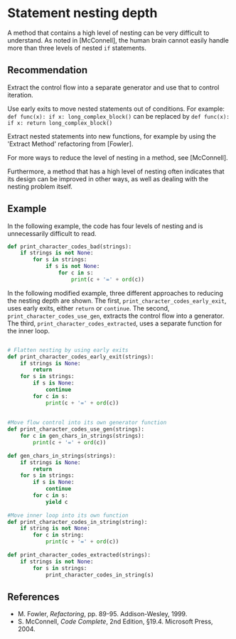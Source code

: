 # Statement nesting depth
A method that contains a high level of nesting can be very difficult to understand. As noted in \[McConnell\], the human brain cannot easily handle more than three levels of nested `if` statements.


## Recommendation
Extract the control flow into a separate generator and use that to control iteration.

Use early exits to move nested statements out of conditions. For example: ` def func(x): if x: long_complex_block() ` can be replaced by ` def func(x): if x: return long_complex_block() `

Extract nested statements into new functions, for example by using the 'Extract Method' refactoring from \[Fowler\].

For more ways to reduce the level of nesting in a method, see \[McConnell\].

Furthermore, a method that has a high level of nesting often indicates that its design can be improved in other ways, as well as dealing with the nesting problem itself.


## Example
In the following example, the code has four levels of nesting and is unnecessarily difficult to read.


```python
def print_character_codes_bad(strings):
    if strings is not None:
        for s in strings:
            if s is not None:
                for c in s:
                    print(c + '=' + ord(c))
```
In the following modified example, three different approaches to reducing the nesting depth are shown. The first, `print_character_codes_early_exit`, uses early exits, either `return` or `continue`. The second, `print_character_codes_use_gen`, extracts the control flow into a generator. The third, `print_character_codes_extracted`, uses a separate function for the inner loop.


```python

# Flatten nesting by using early exits
def print_character_codes_early_exit(strings):
    if strings is None:
        return
    for s in strings:
        if s is None:
            continue
        for c in s:
            print(c + '=' + ord(c))
            
            
#Move flow control into its own generator function           
def print_character_codes_use_gen(strings):
    for c in gen_chars_in_strings(strings):
        print(c + '=' + ord(c))
        
def gen_chars_in_strings(strings):
    if strings is None:
        return
    for s in strings:
        if s is None:
            continue
        for c in s:
            yield c
            
#Move inner loop into its own function
def print_character_codes_in_string(string):
    if string is not None:
        for c in string:
            print(c + '=' + ord(c))
            
def print_character_codes_extracted(strings):
    if strings is not None:
        for s in strings:
            print_character_codes_in_string(s)
```

## References
* M. Fowler, *Refactoring*, pp. 89-95. Addison-Wesley, 1999.
* S. McConnell, *Code Complete*, 2nd Edition, &sect;19.4. Microsoft Press, 2004.
